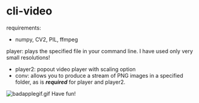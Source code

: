 
# cli-video
requirements: 
- numpy, CV2, PIL, ffmpeg

player: plays the specified file in your command line. I have used only very small resolutions!
- player2: popout video player with scaling option
- conv: allows you to produce a stream of PNG images in a specified folder, as is ***required*** for player and player2.

![badapplegif.gif](badapplegif.gif)
Have fun!
